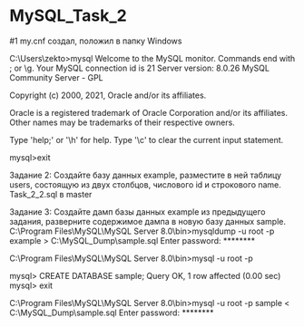 # MySQL_Task_2
#1 my.cnf создал, положил в папку Windows

C:\Users\zekto>mysql
Welcome to the MySQL monitor.  Commands end with ; or \g.
Your MySQL connection id is 21
Server version: 8.0.26 MySQL Community Server - GPL

Copyright (c) 2000, 2021, Oracle and/or its affiliates.

Oracle is a registered trademark of Oracle Corporation and/or its
affiliates. Other names may be trademarks of their respective
owners.

Type 'help;' or '\h' for help. Type '\c' to clear the current input statement.

mysql>exit

Задание 2: Создайте базу данных example, разместите в ней таблицу users, состоящую из двух столбцов, числового id и строкового name. 
Task_2_2.sql в master

Задание 3: Создайте дамп базы данных example из предыдущего задания, разверните содержимое дампа в новую базу данных sample.
C:\Program Files\MySQL\MySQL Server 8.0\bin>mysqldump -u root -p example > C:\MySQL_Dump\sample.sql
Enter password: ********

C:\Program Files\MySQL\MySQL Server 8.0\bin>mysql -u root -p

mysql> CREATE DATABASE sample;
Query OK, 1 row affected (0.00 sec)
mysql> exit

C:\Program Files\MySQL\MySQL Server 8.0\bin>mysql -u root -p sample < C:\MySQL_Dump\sample.sql
Enter password: ********

